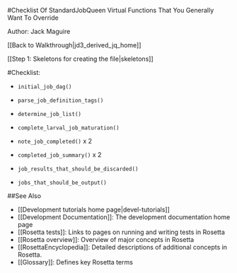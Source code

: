 #Checklist Of StandardJobQueen Virtual Functions That You Generally Want To Override

Author: Jack Maguire

[[Back to Walkthrough|jd3_derived_jq_home]]

[[Step 1: Skeletons for creating the file|skeletons]]

#Checklist:

- `initial_job_dag()`

- `parse_job_definition_tags()`

- `determine_job_list()`

- `complete_larval_job_maturation()`

- `note_job_completed()` x 2

- `completed_job_summary()` x 2

- `job_results_that_should_be_discarded()`

- `jobs_that_should_be_output()`

##See Also

* [[Development tutorials home page|devel-tutorials]]
* [[Development Documentation]]: The development documentation home page
* [[Rosetta tests]]: Links to pages on running and writing tests in Rosetta
* [[Rosetta overview]]: Overview of major concepts in Rosetta
* [[RosettaEncyclopedia]]: Detailed descriptions of additional concepts in Rosetta.
* [[Glossary]]: Defines key Rosetta terms
